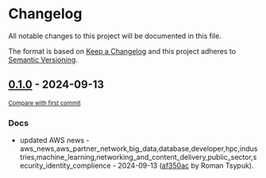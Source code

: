 # Changelog

All notable changes to this project will be documented in this file.

The format is based on [Keep a Changelog](http://keepachangelog.com/en/1.0.0/)
and this project adheres to [Semantic Versioning](http://semver.org/spec/v2.0.0.html).

<!-- insertion marker -->
## [0.1.0](https://github.com/tsypuk/aws-news/releases/tag/ver-2024-09-130.1.0) - 2024-09-13

<small>[Compare with first commit](https://github.com/tsypuk/aws-news/compare/1ef9d0598444552da0436fd10190d9b8108c1e59...ver-2024-09-13)</small>

### Docs

- updated AWS news - aws_news,aws_partner_network,big_data,database,developer,hpc,industries,machine_learning,networking_and_content_delivery,public_sector,security_identity_complience - 2024-09-13 ([af350ac](https://github.com/tsypuk/aws-news/commit/af350ac46d41897610c8e79205f43256fee825a9) by Roman Tsypuk).


